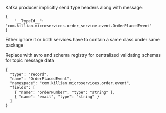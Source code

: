 Kafka producer implicitly send type headers along with message:
```
{
	"__TypeId__": "com.killian.microservices.order_service.event.OrderPlacedEvent"
}
```
Either ignore it or both services have to contain a same class under same package

Replace with avro and schema registry for centralized validating schemas for topic message data
```
{
  "type": "record",
  "name": "OrderPlacedEvent",
  "namespace": "com.killian.microservices.order.event",
  "fields": [
    { "name": "orderNumber", "type": "string" },
    { "name": "email", "type": "string" }
  ]
}
```